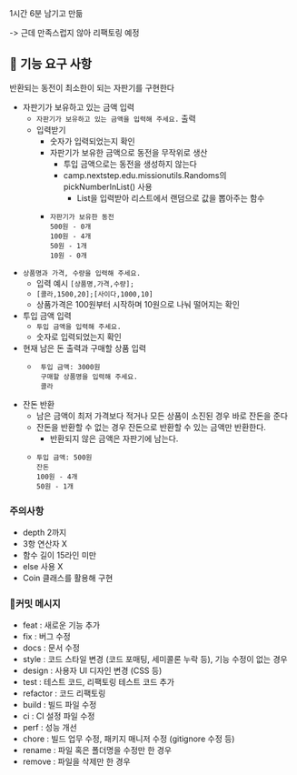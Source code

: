 1시간 6분 남기고 만듦

-> 근데 만족스럽지 않아 리팩토링 예정


## 🚀 기능 요구 사항
반환되는 동전이 최소한이 되는 자판기를 구현한다

* 자판기가 보유하고 있는 금액 입력
  * ```자판기가 보유하고 있는 금액을 입력해 주세요.``` 출력
  * 입력받기
    * 숫자가 입력되었는지 확인 
    * 자판기가 보유한 금액으로 동전을 무작위로 생산
      * 투입 금액으로는 동전을 생성하지 않는다
      * camp.nextstep.edu.missionutils.Randoms의 pickNumberInList() 사용
        * List<Integer>을 입력받아 리스트에서 랜덤으로 값을 뽑아주는 함수
    *  ```
       자판기가 보유한 동전
       500원 - 0개
       100원 - 4개
       50원 - 1개
       10원 - 0개
       ```
* ```상품명과 가격, 수량을 입력해 주세요.```
  * 입력 예시 ```[상품명,가격,수량];```
  * ```[콜라,1500,20];[사이다,1000,10]``` 
  * 상품가격은 100원부터 시작하며 10원으로 나눠 떨어지는 확인
* 투입 금액 입력
  * ```투입 금액을 입력해 주세요.```
  * 숫자로 입력되었는지 확인
* 현재 남은 돈 출력과 구매할 상품 입력
  *  ```
      투입 금액: 3000원
      구매할 상품명을 입력해 주세요.
      콜라
     ```
* 잔돈 반환
  * 남은 금액이 최저 가격보다 적거나 모든 상품이 소진된 경우 바로 잔돈을 준다
  * 잔돈을 반환할 수 없는 경우 잔돈으로 반환할 수 있는 금액만 반환한다.
    * 반환되지 않은 금액은 자판기에 남는다.
  * ```
    투입 금액: 500원
    잔돈
    100원 - 4개
    50원 - 1개
    ```

### 주의사항
* depth 2까지
* 3항 연산자 X
* 함수 길이 15라인 미만
* else 사용 X
* Coin 클래스를 활용해 구현

### 📝커밋 메시지
* feat : 새로운 기능 추가
* fix : 버그 수정
* docs : 문서 수정
* style : 코드 스타일 변경 (코드 포매팅, 세미콜론 누락 등), 기능 수정이 없는 경우
* design : 사용자 UI 디자인 변경 (CSS 등)
* test : 테스트 코드, 리팩토링 테스트 코드 추가
* refactor : 코드 리팩토링
* build	: 빌드 파일 수정
* ci : CI 설정 파일 수정
* perf : 성능 개선
* chore	: 빌드 업무 수정, 패키지 매니저 수정 (gitignore 수정 등)
* rename : 파일 혹은 폴더명을 수정만 한 경우
* remove : 파일을 삭제만 한 경우